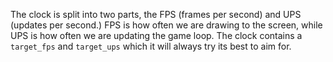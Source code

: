 The clock is split into two parts, the FPS (frames per second) and UPS (updates per second.) FPS is how often we are drawing to the screen, while UPS is how often we are updating the game loop. The clock contains a `target_fps` and `target_ups` which it will always try its best to aim for.